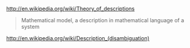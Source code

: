 
http://en.wikipedia.org/wiki/Theory_of_descriptions

> Mathematical model, a description in mathematical language of a system

http://en.wikipedia.org/wiki/Description_(disambiguation)
